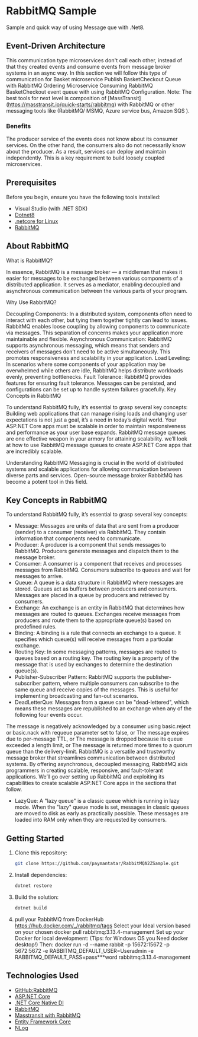 # RabbitMQ Sample
Sample and quick way of using Message que with .Net8.

## Event-Driven Architecture
This communication type microservices don't call each other, instead of that they created events and consume events from message broker systems in an async way. In this section we will follow this type of communication for Basket microservice Publish BasketCheckout Queue with RabbitMQ
Ordering Microservice Consuming RabbitMQ BasketCheckout event queue with using RabbitMQ Configuration.
Note: The best tools for next level is composition of [MassTransit] (https://masstransit.io/quick-starts/rabbitmq) with RabbitMQ or other messaging tools like (RabbitMQ/ MSMQ, Azure service bus, Amazon SQS ).


### Benefits 
The producer service of the events does not know about its consumer services. On the other hand, the consumers also do not necessarily know about the producer. As a result, services can deploy and maintain independently. This is a key requirement to build loosely coupled microservices.

## Prerequisites

Before you begin, ensure you have the following tools installed:

- Visual Studio (with .NET SDK)
- [Dotnet8](https://dotnet.microsoft.com/en-us/download/dotnet/8.0)
- [.netcore for Linux](https://www.microsoft.com/net/core)
- [RabbitMQ](https://www.nuget.org/packages/RabbitMQ.Client)

## About RabbitMQ
What is RabbitMQ?

In essence, RabbitMQ is a message broker — a middleman that makes it easier for messages to be exchanged between various components of a distributed application. It serves as a mediator, enabling decoupled and asynchronous communication between the various parts of your program.

Why Use RabbitMQ?

Decoupling Components: In a distributed system, components often need to interact with each other, but tying them together tightly can lead to issues. RabbitMQ enables loose coupling by allowing components to communicate via messages. This separation of concerns makes your application more maintainable and flexible.
Asynchronous Communication: RabbitMQ supports asynchronous messaging, which means that senders and receivers of messages don’t need to be active simultaneously. This promotes responsiveness and scalability in your application.
Load Leveling: In scenarios where some components of your application may be overwhelmed while others are idle, RabbitMQ helps distribute workloads evenly, preventing bottlenecks.
Fault Tolerance: RabbitMQ provides features for ensuring fault tolerance. Messages can be persisted, and configurations can be set up to handle system failures gracefully.
Key Concepts in RabbitMQ

To understand RabbitMQ fully, it’s essential to grasp several key concepts:
Building web applications that can manage rising loads and changing user expectations is not just a goal, it’s a need in today’s digital world. Your ASP.NET Core apps must be scalable in order to maintain responsiveness and performance as your user base expands. RabbitMQ message queues are one effective weapon in your armory for attaining scalability. we’ll look at how to use RabbitMQ message queues to create ASP.NET Core apps that are incredibly scalable.

Understanding RabbitMQ
Messaging is crucial in the world of distributed systems and scalable applications for allowing communication between diverse parts and services. Open-source message broker RabbitMQ has become a potent tool in this field. 

## Key Concepts in RabbitMQ

To understand RabbitMQ fully, it’s essential to grasp several key concepts:

* Message: Messages are units of data that are sent from a producer (sender) to a consumer (receiver) via RabbitMQ. They contain information that components need to communicate.
* Producer: A producer is a component that sends messages to RabbitMQ. Producers generate messages and dispatch them to the message broker.
*  Consumer: A consumer is a component that receives and processes messages from RabbitMQ. Consumers subscribe to queues and wait for messages to arrive.
* Queue: A queue is a data structure in RabbitMQ where messages are stored. Queues act as buffers between producers and consumers. Messages are placed in a queue by producers and retrieved by consumers.
* Exchange: An exchange is an entity in RabbitMQ that determines how messages are routed to queues. Exchanges receive messages from producers and route them to the appropriate queue(s) based on predefined rules.
* Binding: A binding is a rule that connects an exchange to a queue. It specifies which queue(s) will receive messages from a particular exchange.
* Routing Key: In some messaging patterns, messages are routed to queues based on a routing key. The routing key is a property of the message that is used by exchanges to determine the destination queue(s).
* Publisher-Subscriber Pattern: RabbitMQ supports the publisher-subscriber pattern, where multiple consumers can subscribe to the same queue and receive copies of the messages. This is useful for implementing broadcasting and fan-out scenarios.
* DeadLetterQue:
Messages from a queue can be "dead-lettered", which means these messages are republished to an exchange when any of the following four events occur.

The message is negatively acknowledged by a consumer using basic.reject or basic.nack with requeue parameter set to false, or
The message expires due to per-message TTL, or
The message is dropped because its queue exceeded a length limit, or
The message is returned more times to a quorum queue than the delivery-limit.
RabbitMQ is a versatile and trustworthy message broker that streamlines communication between distributed systems. By offering asynchronous, decoupled messaging, RabbitMQ aids programmers in creating scalable, responsive, and fault-tolerant applications. We’ll go over setting up RabbitMQ and exploiting its capabilities to create scalable ASP.NET Core apps in the sections that follow.
* LazyQue: 
A "lazy queue" is a classic queue which is running in lazy mode. When the "lazy" queue mode is set, messages in classic queues are moved to disk as early as practically possible. These messages are loaded into RAM only when they are requested by consumers.



## Getting Started

1. Clone this repository:

   ```bash
   git clone https://github.com/paymantatar/RabbitMQA2ZSample.git
   ```

2. Install dependencies:

   ```bash
   dotnet restore
   ```

3. Build the solution:

   ```bash
   dotnet build
   ```
4. pull your RabbitMQ from DockerHub
https://hub.docker.com/_/rabbitmq/tags
Select your Ideal version based on your chosen docker pull rabbitmq:3.13.4-management
Set up your Docker for local development: (Tips: for Windows OS you Need docker desktop!)
Then: docker run -d --name rabbit -p 15672:15672 -p 5672:5672 -e RABBITMQ_DEFAULT_USER=Useradmin -e RABBITMQ_DEFAULT_PASS=pass***word rabbitmq:3.13.4-management

## Technologies Used

* <a href="https://github.com/rabbitmq/rabbitmq-dotnet-client" target="_blank">GitHub:RabbitMQ</a>
* <a href="https://dotnet.microsoft.com/en-us/apps/aspnet" target="_blank">ASP.NET Core</a>
* <a href="https://learn.microsoft.com/en-us/dotnet/core/extensions/dependency-injection" target="_blank">.NET Core Native DI</a>
* <a href="https://www.rabbitmq.com/" target="_blank">RabbitMQ</a>
* <a href="https://masstransit.io/quick-starts/rabbitmq" target="_blank">Masstransit with RabbitMQ</a>
* <a href="https://learn.microsoft.com/en-us/ef/core/" target="_blank">Entity Framework Core</a>
* <a href="https://nlog-project.org/" target="_blank">NLog</a>


